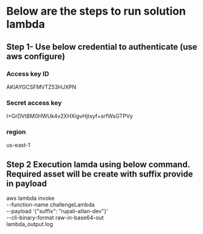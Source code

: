 # Below are the steps to run solution lambda
## Step 1- Use below credential to authenticate (use aws configure)
### Access key ID
AKIAYGCSFMVTZ53HJXPN
### Secret access key
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
### region
us-east-1

## Step 2 Execution lamda using below command. Required asset will be create with suffix provide in payload
aws lambda invoke \
--function-name challengeLambda \
--payload '{"suffix": "rupali-atlan-dev"}' \
--cli-binary-format raw-in-base64-out \
lambda_output.log